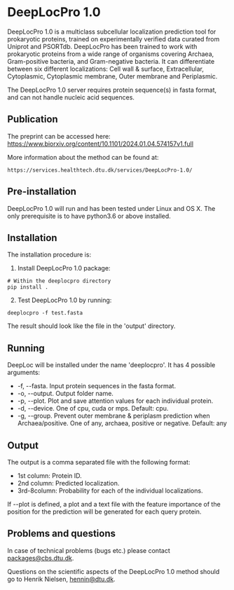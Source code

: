 
DeepLocPro 1.0
===========

DeepLocPro 1.0 is a multiclass subcellular localization prediction tool for prokaryotic proteins, trained on experimentally verified data curated from Uniprot and PSORTdb. DeepLocPro has been trained to work with prokaryotic proteins from a wide range of organisms covering Archaea, Gram-positive bacteria, and Gram-negative bacteria. It can differentiate between six different localizations: Cell wall & surface, Extracellular, Cytoplasmic, Cytoplasmic membrane, Outer membrane and Periplasmic.

The DeepLocPro 1.0 server requires protein sequence(s) in fasta format, and can not handle nucleic acid sequences.

Publication
------------

The preprint can be accessed here: https://www.biorxiv.org/content/10.1101/2024.01.04.574157v1.full

More information about the method can be found at:

	https://services.healthtech.dtu.dk/services/DeepLocPro-1.0/

Pre-installation
----------------

DeepLocPro 1.0 will run and has been tested under Linux and OS X. The only prerequisite is to have python3.6 or above installed.


Installation
------------

The installation procedure is:


  1. Install DeepLocPro 1.0 package:
    
    # Within the deeplocpro directory
    pip install .

  2. Test DeepLocPro 1.0 by running:
     
    deeplocpro -f test.fasta
     
The result should look like the file in the 'output' directory.

Running
--------

DeepLoc will be installed under the name 'deeplocpro'. It has 4 possible arguments:

 * -f, --fasta. Input protein sequences in the fasta format.
 * -o, --output. Output folder name.
 * -p, --plot. Plot and save attention values for each individual protein. 
 * -d, --device. One of cpu, cuda or mps. Default: cpu.
 * -g, --group. Prevent outer membrane & periplasm prediction when Archaea/positive. One of any, archaea, positive or negative. Default: any

Output
-------

The output is a comma separated file with the following format:

 * 1st column: Protein ID.
 * 2nd column: Predicted localization.
 * 3rd-8column: Probability for each of the individual localizations. 

If --plot is defined, a plot and a text file with the feature importance of the position for the prediction will be generated for each query protein.

Problems and questions
----------------------

In case of technical problems (bugs etc.) please contact packages@cbs.dtu.dk.

Questions on the scientific aspects of the DeepLocPro 1.0 method should go to Henrik
Nielsen, hennin@dtu.dk.

